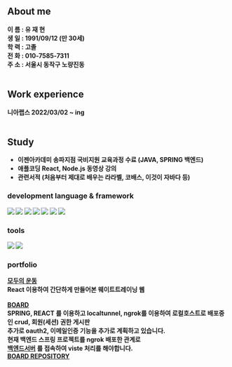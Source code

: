 <h2>About me</h2>
<strong>이  름 : 유 재 현<br>
생  일 : 1991/09/12 (만 30세)<br>
학  력 : 고졸 <br>
전  화 : 010-7585-7311<br>
주  소 : 서울시 동작구 노량진동<br><br>

<h2>Work experience</h2>
니아랩스 2022/03/02 ~ ing<br><br>

<h2>Study</h2>
<ul>
  <li>이젠아카데미 송파지점 국비지원 교육과정 수료 (JAVA, SPRING 백엔드)</li>
  <li>애플코딩 React, Node.js 동영상 강의</li>
  <li>관련서적 (처음부터 제대로 배우는 라라벨, 코배스, 이것이 자바다 등)</li>
</ul>
<h3>development language & framework</h3>
<div style="white-space: nowrap;">
<img src="https://img.shields.io/badge/JAVA-007396?style=flat-square&logo=Java&logoColor=white" />
<img src="https://img.shields.io/badge/HTML5-E34F26?style=flat-square&logo=Html5&logoColor=white" />
<img src="https://img.shields.io/badge/CSS3-1572B6?style=flat-square&logo=Css3&logoColor=white" />
<img src="https://img.shields.io/badge/JAVASCRIPT-F7DF1E?style=flat-square&logo=JavaScript&logoColor=white "/>
<img src="https://img.shields.io/badge/SPRING-6DB33F?style=flat-square&logo=Spring&logoColor=white "/>
<img src="https://img.shields.io/badge/REACT.JS-61DAFB?style=flat-square&logo=REACT&logoColor=white "/>
<img src="https://img.shields.io/badge/LARAVEL-FF2D20?style=flat-square&logo=Laravel&logoColor=white "/> 
</div>
  
<h3>tools</h3>
<div style="white-space: nowrap;">
<img src="https://img.shields.io/badge/Visual Studio Code-007ACC?style=flat-square&logo=Visual Studio Code&logoColor=white "/>
<img src="https://img.shields.io/badge/Eclipse IDE-2C2255?style=flat-square&logo=Eclipse IDE&logoColor=white "/>
</div>

<h3>portfolio</h3>
 
<a href="https://aka-ryu.github.io/" target="_blank">모두의 운동</a><br>
React 이용하여 간단하게 만들어본 웨이트트레이닝 웹<br><br>
<a href="https://react-app-357000.du.r.appspot.com/" target="_blank">BOARD</a><br>
SPRING, REACT 를 이용하고 localtunnel, ngrok를 이용하여 로컬호스트로 배포중인 crud, 회원(세션) 권한 게시판<br>
추가로 oauth2, 이메일인증 기능을 추가로 계획하고 있습니다.<br>
현재 백엔드 스프링 프로젝트를 ngrok 배포한 관계로<br>
  <a href="https://a04b-59-10-11-158.jp.ngrok.io/">백엔드서버</a> 를 접속하여 viste 처리를 해야합니다.<br>
<a href="https://github.com/aka-ryu/my"/>BOARD REPOSITORY</a>
<br><br><br>
  
</strong>
